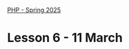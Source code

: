 [PHP - Spring 2025](https://github.com/arturomorarioja-kea/WD_PHP_F25/blob/main/README.md)

# Lesson 6 - 11 March

[--> Download Apache Web Server slides]: #
[--> Apache VHosts: get info from amri.keadigital@gmail.com]: #
[--> I need an exercise on Apache. Fish from Fronter]: #

[## In-class exercises]: #

[### Sessions]: #
[Rework the language cookies exercises with sessions instead of cookies.]: #

[Solution(https://github.com/arturomorarioja/php_sessions_lang.git)]: #

[## Homework]: #
[Check out these slides:]: #
[- Sessions in **PHP Syntax**]: #
[- **Web Servers** and **Apache Web Server**]: #
[Check out these code samples:]: #
[- Sessions(https://github.com/arturomorarioja/php_sessions)]: #
[Check out these code samples:]: #
[- Sessions(https://github.com/arturomorarioja/php_sessions)]: #
[- Poems(https://github.com/arturomorarioja/php_oop_poems). OOP, API and file management example]: #
[- Movies coding style(https://github.com/arturomorarioja/php_movies_coding_style). The same CRUD application as spaghetti code, procedural, OOP and OOP with inheritance]: #
[- Employees(https://github.com/arturomorarioja/php_employees_rest_api). REST API]: #
[Exercise: turn the poems API into a REST API]: #
